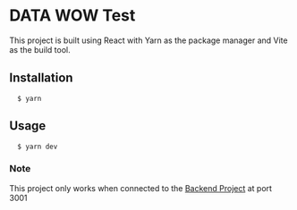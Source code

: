# DATA WOW Test
This project is built using React with Yarn as the package manager and Vite as the build tool.

## Installation
```
  $ yarn
```

## Usage
```
  $ yarn dev
```

### Note
This project only works when connected to the [Backend Project](https://github.com/datawowio/todos-json-server) at port 3001
